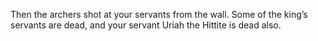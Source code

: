 Then the archers shot at your servants from the wall. Some of the king’s servants are dead, and your servant Uriah the Hittite is dead also.

